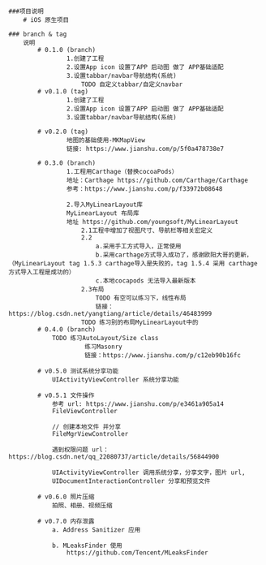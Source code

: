 ####
	###项目说明
		# iOS 原生项目

	### branch & tag
		说明
			# 0.1.0 (branch)
					1.创建了工程
					2.设置App icon 设置了APP 启动图 做了 APP基础适配
					3.设置tabbar/navbar导航结构(系统)
						TODO 自定义tabbar/自定义navbar
			# v0.1.0 (tag)
					1.创建了工程
					2.设置App icon 设置了APP 启动图 做了 APP基础适配
					3.设置tabbar/navbar导航结构(系统)

			# v0.2.0 (tag)
					地图的基础使用-MKMapView
					链接: https://www.jianshu.com/p/5f0a478738e7

			# 0.3.0 (branch) 
					1.工程用Carthage（替换cocoaPods）
					地址：Carthage https://github.com/Carthage/Carthage
					参考：https://www.jianshu.com/p/f33972b08648
					
					2.导入MyLinearLayout库
					MyLinearLayout 布局库
					地址 https://github.com/youngsoft/MyLinearLayout
						2.1工程中增加了视图尺寸、导航栏等相关宏定义
						2.2 
							a.采用手工方式导入，正常使用
							b.采用carthage方式导入成功了，感谢欧阳大哥的更新，（MyLinearLayout tag 1.5.3 carthage导入是失败的，tag 1.5.4 采用 carthage 方式导入工程是成功的）
							c.本地cocapods 无法导入最新版本
						2.3布局
							TODO 有空可以练习下，线性布局
							链接：https://blog.csdn.net/yangtiang/article/details/46483999
						TODO 练习别的布局MyLinearLayout中的
			# 0.4.0 (branch)
				TODO 练习AutoLayout/Size class
						 练习Masonry
						 链接：https://www.jianshu.com/p/c12eb90b16fc

			# v0.5.0 测试系统分享功能
				UIActivityViewController 系统分享功能

			# v0.5.1 文件操作
				参考 url: https://www.jianshu.com/p/e3461a905a14
				FileViewController 

				// 创建本地文件 并分享 
				FileMgrViewController 

				遇到权限问题 url： https://blog.csdn.net/qq_22080737/article/details/56844900

				UIActivityViewController 调用系统分享，分享文字，图片 url,
				UIDocumentInteractionController 分享和预览文件

			# v0.6.0 照片压缩
				拍照、相册、视频压缩
			
			# v0.7.0 内存泄露 
				a. Address Sanitizer 应用

				b. MLeaksFinder 使用
					https://github.com/Tencent/MLeaksFinder